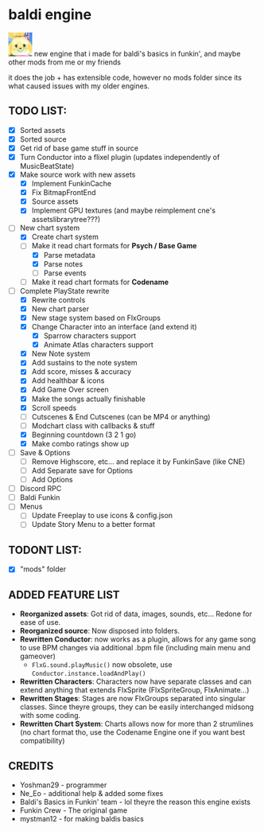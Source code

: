 # baldi engine

![isabelle](art/picture.png)
new engine that i made for baldi's basics in funkin', and maybe other mods from me or my friends

it does the job + has extensible code, however no mods folder since its what caused issues with my older engines.

## TODO LIST:

- [x] Sorted assets
- [x] Sorted source
- [x] Get rid of base game stuff in source
- [x] Turn Conductor into a flixel plugin (updates independently of MusicBeatState)
- [x] Make source work with new assets
    - [x] Implement FunkinCache
    - [x] Fix BitmapFrontEnd
    - [x] Source assets
    - [x] Implement GPU textures (and maybe reimplement cne's assetslibrarytree???)
- [ ] New chart system
    - [x] Create chart system
    - [ ] Make it read chart formats for **Psych / Base Game**
        - [x] Parse metadata
        - [x] Parse notes
        - [ ] Parse events
    - [ ] Make it read chart formats for **Codename**
- [ ] Complete PlayState rewrite
    - [x] Rewrite controls
    - [x] New chart parser
    - [x] New stage system based on FlxGroups
    - [x] Change Character into an interface (and extend it)
        - [x] Sparrow characters support
        - [x] Animate Atlas characters support
    - [x] New Note system
    - [x] Add sustains to the note system
    - [x] Add score, misses & accuracy
    - [x] Add healthbar & icons
    - [x] Add Game Over screen
    - [x] Make the songs actually finishable
    - [x] Scroll speeds
    - [ ] Cutscenes & End Cutscenes (can be MP4 or anything)
    - [ ] Modchart class with callbacks & stuff
    - [x] Beginning countdown (3 2 1 go)
    - [x] Make combo ratings show up
- [ ] Save & Options
    - [ ] Remove Highscore, etc... and replace it by FunkinSave (like CNE)
    - [ ] Add Separate save for Options
    - [ ] Add Options
- [ ] Discord RPC
- [ ] Baldi Funkin
- [ ] Menus
    - [ ] Update Freeplay to use icons & config.json
    - [ ] Update Story Menu to a better format

## TODONT LIST:

- [x] "mods" folder

## ADDED FEATURE LIST

- **Reorganized assets**: Got rid of data, images, sounds, etc... Redone for ease of use.
- **Reorganized source**: Now disposed into folders.
- **Rewritten Conductor**: now works as a plugin, allows for any game song to use BPM changes via additional .bpm file (including main menu and gameover)
    - `FlxG.sound.playMusic()` now obsolete, use `Conductor.instance.loadAndPlay()`
- **Rewritten Characters**: Characters now have separate classes and can extend anything that extends FlxSprite (FlxSpriteGroup, FlxAnimate...)
- **Rewritten Stages**: Stages are now FlxGroups separated into singular classes. Since theyre groups, they can be easily interchanged midsong with some coding.
- **Rewritten Chart System**: Charts allows now for more than 2 strumlines (no chart format tho, use the Codename Engine one if you want best compatibility)

## CREDITS
- Yoshman29 - programmer
- Ne_Eo - additional help & added some fixes
- Baldi's Basics in Funkin' team - lol theyre the reason this engine exists
- Funkin Crew - The original game
- mystman12 - for making baldis basics